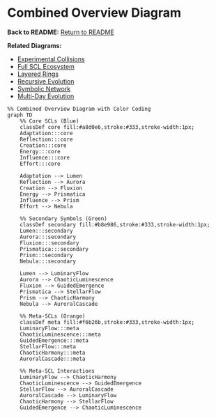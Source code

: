 # Combined Overview Diagram

**Back to README:** [Return to README](../../README.md)
 

**Related Diagrams:**  
- [Experimental Collisions](experimental_collisions.md)  
- [Full SCL Ecosystem](full_scl_ecosystem.md)
- [Layered Rings](layered_rings.md) 
- [Recursive Evolution](recursive_evolution.md) 
- [Symbolic Network](symbolic_network.md)  
- [Multi-Day Evolution](multi_day_evolution.md)


```mermaid
%% Combined Overview Diagram with Color Coding
graph TD
    %% Core SCLs (Blue)
    classDef core fill:#a8d0e6,stroke:#333,stroke-width:1px;
    Adaptation:::core
    Reflection:::core
    Creation:::core
    Energy:::core
    Influence:::core
    Effort:::core

    Adaptation --> Lumen
    Reflection --> Aurora
    Creation --> Fluxion
    Energy --> Prismatica
    Influence --> Prism
    Effort --> Nebula

    %% Secondary Symbols (Green)
    classDef secondary fill:#b8e986,stroke:#333,stroke-width:1px;
    Lumen:::secondary
    Aurora:::secondary
    Fluxion:::secondary
    Prismatica:::secondary
    Prism:::secondary
    Nebula:::secondary

    Lumen --> LuminaryFlow
    Aurora --> ChaoticLuminescence
    Fluxion --> GuidedEmergence
    Prismatica --> StellarFlow
    Prism --> ChaoticHarmony
    Nebula --> AuroralCascade

    %% Meta-SCLs (Orange)
    classDef meta fill:#f6b26b,stroke:#333,stroke-width:1px;
    LuminaryFlow:::meta
    ChaoticLuminescence:::meta
    GuidedEmergence:::meta
    StellarFlow:::meta
    ChaoticHarmony:::meta
    AuroralCascade:::meta

    %% Meta-SCL Interactions
    LuminaryFlow --> ChaoticHarmony
    ChaoticLuminescence --> GuidedEmergence
    StellarFlow --> AuroralCascade
    AuroralCascade --> LuminaryFlow
    ChaoticHarmony --> StellarFlow
    GuidedEmergence --> ChaoticLuminescence

